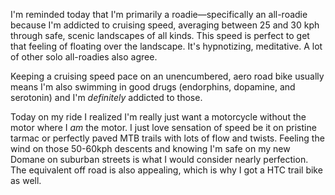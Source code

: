 I'm reminded today that I'm primarily a roadie—specifically an all-roadie because I'm addicted to cruising speed, averaging between 25 and 30 kph through safe, scenic landscapes of all kinds. This speed is perfect to get that feeling of floating over the landscape. It's hypnotizing, meditative. A lot of other solo all-roadies also agree.



Keeping a cruising speed pace on an unencumbered, aero road bike usually means I'm also swimming in good drugs (endorphins, dopamine, and serotonin) and I'm _definitely_ addicted to those.

Today on my ride I realized I'm really just want a motorcycle without the motor where I _am_ the motor. I just love sensation of speed be it on pristine tarmac or perfectly paved MTB trails with lots of flow and twists. Feeling the wind on those 50-60kph descents and knowing I'm safe on my new Domane on suburban streets is what I would consider nearly perfection. The equivalent off road is also appealing, which is why I got a HTC trail bike as well.


